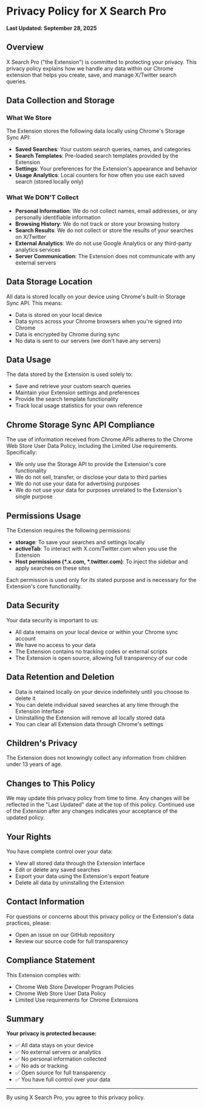 # Privacy Policy for X Search Pro

**Last Updated: September 28, 2025**

## Overview

X Search Pro ("the Extension") is committed to protecting your privacy. This privacy policy explains how we handle any data within our Chrome extension that helps you create, save, and manage X/Twitter search queries.

## Data Collection and Storage

### What We Store
The Extension stores the following data locally using Chrome's Storage Sync API:
- **Saved Searches**: Your custom search queries, names, and categories
- **Search Templates**: Pre-loaded search templates provided by the Extension
- **Settings**: Your preferences for the Extension's appearance and behavior
- **Usage Analytics**: Local counters for how often you use each saved search (stored locally only)

### What We DON'T Collect
- **Personal Information**: We do not collect names, email addresses, or any personally identifiable information
- **Browsing History**: We do not track or store your browsing history
- **Search Results**: We do not collect or store the results of your searches on X/Twitter
- **External Analytics**: We do not use Google Analytics or any third-party analytics services
- **Server Communication**: The Extension does not communicate with any external servers

## Data Storage Location

All data is stored locally on your device using Chrome's built-in Storage Sync API. This means:
- Data is stored on your local device
- Data syncs across your Chrome browsers when you're signed into Chrome
- Data is encrypted by Chrome during sync
- No data is sent to our servers (we don't have any servers)

## Data Usage

The data stored by the Extension is used solely to:
- Save and retrieve your custom search queries
- Maintain your Extension settings and preferences
- Provide the search template functionality
- Track local usage statistics for your own reference

## Chrome Storage Sync API Compliance

The use of information received from Chrome APIs adheres to the Chrome Web Store User Data Policy, including the Limited Use requirements. Specifically:
- We only use the Storage API to provide the Extension's core functionality
- We do not sell, transfer, or disclose your data to third parties
- We do not use your data for advertising purposes
- We do not use your data for purposes unrelated to the Extension's single purpose

## Permissions Usage

The Extension requires the following permissions:
- **storage**: To save your searches and settings locally
- **activeTab**: To interact with X.com/Twitter.com when you use the Extension
- **Host permissions (*.x.com, *.twitter.com)**: To inject the sidebar and apply searches on these sites

Each permission is used only for its stated purpose and is necessary for the Extension's core functionality.

## Data Security

Your data security is important to us:
- All data remains on your local device or within your Chrome sync account
- We have no access to your data
- The Extension contains no tracking codes or external scripts
- The Extension is open source, allowing full transparency of our code

## Data Retention and Deletion

- Data is retained locally on your device indefinitely until you choose to delete it
- You can delete individual saved searches at any time through the Extension interface
- Uninstalling the Extension will remove all locally stored data
- You can clear all Extension data through Chrome's settings

## Children's Privacy

The Extension does not knowingly collect any information from children under 13 years of age.

## Changes to This Policy

We may update this privacy policy from time to time. Any changes will be reflected in the "Last Updated" date at the top of this policy. Continued use of the Extension after any changes indicates your acceptance of the updated policy.

## Your Rights

You have complete control over your data:
- View all stored data through the Extension interface
- Edit or delete any saved searches
- Export your data using the Extension's export feature
- Delete all data by uninstalling the Extension

## Contact Information

For questions or concerns about this privacy policy or the Extension's data practices, please:
- Open an issue on our GitHub repository
- Review our source code for full transparency

## Compliance Statement

This Extension complies with:
- Chrome Web Store Developer Program Policies
- Chrome Web Store User Data Policy
- Limited Use requirements for Chrome Extensions

## Summary

**Your privacy is protected because:**
- ✅ All data stays on your device
- ✅ No external servers or analytics
- ✅ No personal information collected
- ✅ No ads or tracking
- ✅ Open source for full transparency
- ✅ You have full control over your data

---

By using X Search Pro, you agree to this privacy policy.